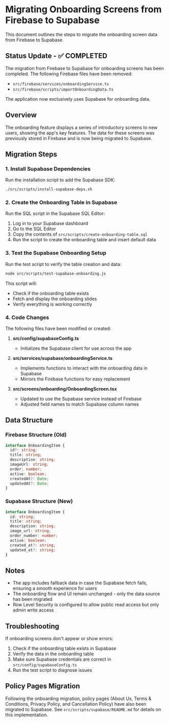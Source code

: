 # Migrating Onboarding Screens from Firebase to Supabase

This document outlines the steps to migrate the onboarding screen data from Firebase to Supabase.

## Status Update - ✅ COMPLETED

The migration from Firebase to Supabase for onboarding screens has been completed. The following Firebase files have been removed:

- `src/firebase/services/onboardingService.ts`
- `src/firebase/scripts/importOnboardingData.ts`

The application now exclusively uses Supabase for onboarding data.

## Overview

The onboarding feature displays a series of introductory screens to new users, showing the app's key features. The data for these screens was previously stored in Firebase and is now being migrated to Supabase.

## Migration Steps

### 1. Install Supabase Dependencies

Run the installation script to add the Supabase SDK:

```sh
./src/scripts/install-supabase-deps.sh
```

### 2. Create the Onboarding Table in Supabase

Run the SQL script in the Supabase SQL Editor:

1. Log in to your Supabase dashboard
2. Go to the SQL Editor
3. Copy the contents of `src/scripts/create-onboarding-table.sql`
4. Run the script to create the onboarding table and insert default data

### 3. Test the Supabase Onboarding Setup

Run the test script to verify the table creation and data:

```sh
node src/scripts/test-supabase-onboarding.js
```

This script will:
- Check if the onboarding table exists
- Fetch and display the onboarding slides
- Verify everything is working correctly

### 4. Code Changes

The following files have been modified or created:

1. **src/config/supabaseConfig.ts**
   - Initializes the Supabase client for use across the app

2. **src/services/supabase/onboardingService.ts**
   - Implements functions to interact with the onboarding data in Supabase
   - Mirrors the Firebase functions for easy replacement

3. **src/screens/onboarding/OnboardingScreen.tsx**
   - Updated to use the Supabase service instead of Firebase
   - Adjusted field names to match Supabase column names

## Data Structure

### Firebase Structure (Old)
```typescript
interface OnboardingItem {
  id?: string;
  title: string;
  description: string;
  imageUrl: string;
  order: number;
  active: boolean;
  createdAt?: Date;
  updatedAt?: Date;
}
```

### Supabase Structure (New)
```typescript
interface OnboardingItem {
  id: string;
  title: string;
  description: string;
  image_url: string;
  order_number: number;
  active: boolean;
  created_at?: string;
  updated_at?: string;
}
```

## Notes

- The app includes fallback data in case the Supabase fetch fails, ensuring a smooth experience for users
- The onboarding flow and UI remain unchanged - only the data source has been migrated
- Row Level Security is configured to allow public read access but only admin write access

## Troubleshooting

If onboarding screens don't appear or show errors:

1. Check if the onboarding table exists in Supabase
2. Verify the data in the onboarding table
3. Make sure Supabase credentials are correct in `src/config/supabaseConfig.ts`
4. Run the test script to diagnose issues

## Policy Pages Migration

Following the onboarding migration, policy pages (About Us, Terms & Conditions, Privacy Policy, and Cancellation Policy) have also been migrated to Supabase. See `src/scripts/supabase/README.md` for details on this implementation. 